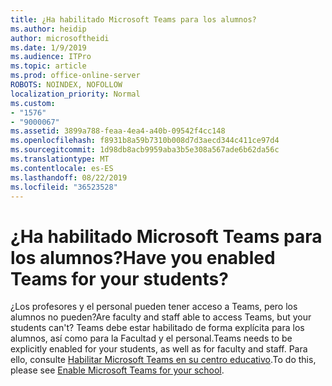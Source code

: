 ```yaml
---
title: ¿Ha habilitado Microsoft Teams para los alumnos?
ms.author: heidip
author: microsoftheidi
ms.date: 1/9/2019
ms.audience: ITPro
ms.topic: article
ms.prod: office-online-server
ROBOTS: NOINDEX, NOFOLLOW
localization_priority: Normal
ms.custom:
- "1576"
- "9000067"
ms.assetid: 3899a788-feaa-4ea4-a40b-09542f4cc148
ms.openlocfilehash: f8931b8a59b7310b008d7d3aecd344c411ce97d4
ms.sourcegitcommit: 1d98db8acb9959aba3b5e308a567ade6b62da56c
ms.translationtype: MT
ms.contentlocale: es-ES
ms.lasthandoff: 08/22/2019
ms.locfileid: "36523528"
---
```

# <a name="have-you-enabled-teams-for-your-students"></a><span data-ttu-id="54a77-102">¿Ha habilitado Microsoft Teams para los alumnos?</span><span class="sxs-lookup"><span data-stu-id="54a77-102">Have you enabled Teams for your students?</span></span>

<span data-ttu-id="54a77-103">¿Los profesores y el personal pueden tener acceso a Teams, pero los alumnos no pueden?</span><span class="sxs-lookup"><span data-stu-id="54a77-103">Are faculty and staff able to access Teams, but your students can't?</span></span> <span data-ttu-id="54a77-104">Teams debe estar habilitado de forma explícita para los alumnos, así como para la Facultad y el personal.</span><span class="sxs-lookup"><span data-stu-id="54a77-104">Teams needs to be explicitly enabled for your students, as well as for faculty and staff.</span></span> <span data-ttu-id="54a77-105">Para ello, consulte [Habilitar Microsoft Teams en su centro educativo](https://docs.microsoft.com/education/get-started/enable-microsoft-teams).</span><span class="sxs-lookup"><span data-stu-id="54a77-105">To do this, please see [Enable Microsoft Teams for your school](https://docs.microsoft.com/education/get-started/enable-microsoft-teams).</span></span>
  